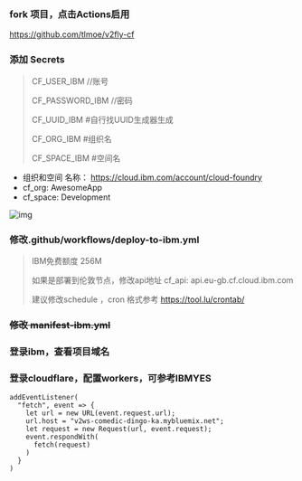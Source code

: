 ### fork 项目，点击Actions启用

   https://github.com/tlmoe/v2fly-cf

### 添加 Secrets

> CF_USER_IBM //账号
>
> CF_PASSWORD_IBM //密码
>
> CF_UUID_IBM #自行找UUID生成器生成
>
> CF_ORG_IBM #组织名
>
> CF_SPACE_IBM #空间名

- 组织和空间 名称： https://cloud.ibm.com/account/cloud-foundry
- cf_org: AwesomeApp
- cf_space: Development

![img](https://s1.ax1x.com/2020/08/12/avu1sK.png)

### 修改.github/workflows/deploy-to-ibm.yml

> IBM免费额度 256M
>
> 如果是部署到伦敦节点，修改api地址 cf_api: api.eu-gb.cf.cloud.ibm.com
>
> 建议修改schedule ，cron 格式参考 https://tool.lu/crontab/

### ~~修改 manifest-ibm.yml~~

### 登录ibm，查看项目域名

### 登录cloudflare，配置workers，可参考IBMYES



```
addEventListener(
  "fetch", event => {
    let url = new URL(event.request.url);
    url.host = "v2ws-comedic-dingo-ka.mybluemix.net";
    let request = new Request(url, event.request);
    event.respondWith(
      fetch(request)
    )
  }
)
```
